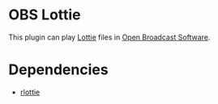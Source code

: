 # OBS Lottie

This plugin can play [Lottie](https://airbnb.design/lottie/) files in [Open Broadcast Software](https://obsproject.com/).

# Dependencies

- [rlottie](https://github.com/Samsung/rlottie)
